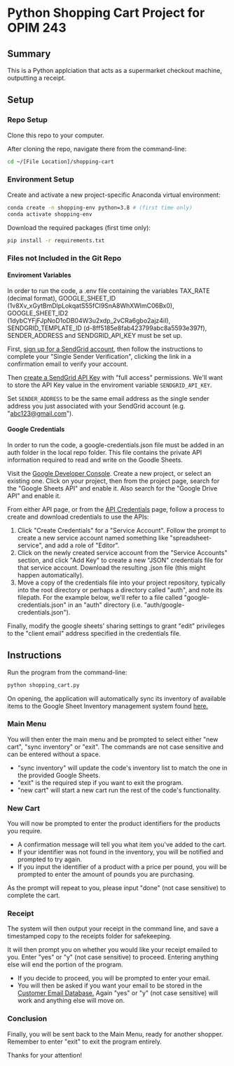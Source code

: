 # Python Shopping Cart Project for OPIM 243

## Summary

This is a Python applciation that acts as a supermarket checkout machine, outputting a receipt.

## Setup

### Repo Setup

Clone this repo to your computer.

After cloning the repo, navigate there from the command-line:

```sh
cd ~/[File Location]/shopping-cart
```

### Environment Setup

Create and activate a new project-specific Anaconda virtual environment:

```sh
conda create -n shopping-env python=3.8 # (first time only)
conda activate shopping-env
```

Download the required packages (first time only):

```sh
pip install -r requirements.txt
```

### Files not Included in the Git Repo

#### Enviroment Variables

In order to run the code, a .env file containing the variables TAX_RATE (decimal format), GOOGLE_SHEET_ID (1v8Xv_xGytBmDlpLokqatS55fCl9SnA8WhXWlmC06Bx0), GOOGLE_SHEET_ID2 (1dybCYFjFJpNoD1oDB04W3u2xdp_2vCRa6gbo2ajz4iI), SENDGRID_TEMPLATE_ID (d-8ff5185e8fab423799abc8a5593e397f), SENDER_ADDRESS and SENDGRID_API_KEY must be set up.

First, [sign up for a SendGrid account](https://signup.sendgrid.com/), then follow the instructions to complete your "Single Sender Verification", clicking the link in a confirmation email to verify your account.

Then [create a SendGrid API Key](https://app.sendgrid.com/settings/api_keys) with "full access" permissions. We'll want to store the API Key value in the enviroment variable `SENDGRID_API_KEY`.

Set `SENDER_ADDRESS` to be the same email address as the single sender address you just associated with your SendGrid account (e.g. "abc123@gmail.com").

#### Google Credentials

In order to run the code, a google-credentials.json file must be added in an auth folder in the local repo folder. This file contains the private API information required to read and write on the Goodle Sheets.

Visit the [Google Developer Console](https://console.developers.google.com/cloud-resource-manager). Create a new project, or select an existing one. Click on your project, then from the project page, search for the "Google Sheets API" and enable it. Also search for the "Google Drive API" and enable it.

From either API page, or from the [API Credentials](https://console.developers.google.com/apis/credentials) page, follow a process to create and download credentials to use the APIs:
  1. Click "Create Credentials" for a "Service Account". Follow the prompt to create a new service account named something like "spreadsheet-service", and add a role of "Editor".
  2. Click on the newly created service account from the "Service Accounts" section, and click "Add Key" to create a new "JSON" credentials file for that service account. Download the resulting .json file (this might happen automatically).
  3. Move a copy of the credentials file into your project repository, typically into the root directory or perhaps a directory called "auth", and note its filepath. For the example below, we'll refer to a file called "google-credentials.json" in an "auth" directory (i.e. "auth/google-credentials.json").

Finally, modify the google sheets' sharing settings to grant "edit" privileges to the "client email" address specified in the credentials file.

## Instructions

Run the program from the command-line:

```sh
python shopping_cart.py
```

On opening, the application will automatically sync its inventory of available items to the Google Sheet Inventory management system found [here.](https://docs.google.com/spreadsheets/d/1v8Xv_xGytBmDlpLokqatS55fCl9SnA8WhXWlmC06Bx0/edit?usp=sharing)

### Main Menu

You will then enter the main menu and be prompted to select either "new cart", "sync inventory" or "exit". The commands are not case sensitive and can be entered without a space.
* "sync inventory" will update the code's inventory list to match the one in the provided Google Sheets.
* "exit" is the required step if you want to exit the program.
* "new cart" will start a new cart run the rest of the code's functionality.

### New Cart

You will now be prompted to enter the product identifiers for the products you require.
* A confirmation message will tell you what item you've added to the cart.
* If your identifier was not found in the inventory, you will be notified and prompted to try again.
* If you input the identifier of a product with a price per pound, you will be prompted to enter the amount of pounds you are purchasing.

As the prompt will repeat to you, please input "done" (not case sensitive) to complete the cart.

### Receipt

The system will then output your receipt in the command line, and save a timestamped copy to the receipts folder for safekeeping.

It will then prompt you on whether you would like your receipt emailed to you. Enter "yes" or "y" (not case sensitive) to proceed. Entering anything else will end the portion of the program.
* If you decide to proceed, you will be prompted to enter your email.
* You will then be asked if you want your email to be stored in the [Customer Email Database.](https://docs.google.com/spreadsheets/d/1dybCYFjFJpNoD1oDB04W3u2xdp_2vCRa6gbo2ajz4iI/edit?usp=sharing) Again "yes" or "y" (not case sensitive) will work and anything else will move on.

### Conclusion

Finally, you will be sent back to the Main Menu, ready for another shopper. Remember to enter "exit" to exit the program entirely.

Thanks for your attention!

